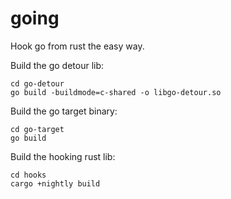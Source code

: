 # going
Hook go from rust the easy way.

Build the go detour lib:
```
cd go-detour
go build -buildmode=c-shared -o libgo-detour.so
```

Build the go target binary:
```
cd go-target
go build
```

Build the hooking rust lib:
```
cd hooks
cargo +nightly build
```
